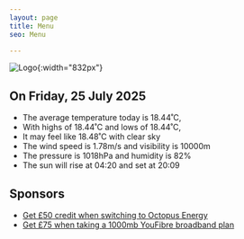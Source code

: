 ```yaml
---
layout: page
title: Menu
seo: Menu

---
```


![Logo](/images/logo.jpg){:width="832px"}

<!-- weather_marker starts -->
## On Friday, 25 July 2025

- The average temperature today is 18.44˚C,
- With highs of 18.44˚C and lows of 18.44˚C,
- It may feel like 18.48˚C with clear sky
- The wind speed is 1.78m/s and visibility is 10000m
- The pressure is 1018hPa and humidity is 82%
- The sun will rise at 04:20 and set at 20:09

<!-- weather_marker ends -->

## Sponsors

- [Get £50 credit when switching to Octopus Energy](https://bit.ly/3oD1nnS)
- [Get £75 when taking a 1000mb YouFibre broadband plan](https://aklam.io/91zWhU?)

